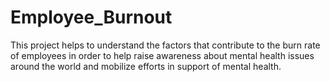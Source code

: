 # Employee_Burnout
This project helps to understand the factors that contribute to the burn rate of employees in order to help raise awareness about mental health issues around the world and mobilize efforts in support of mental health.


